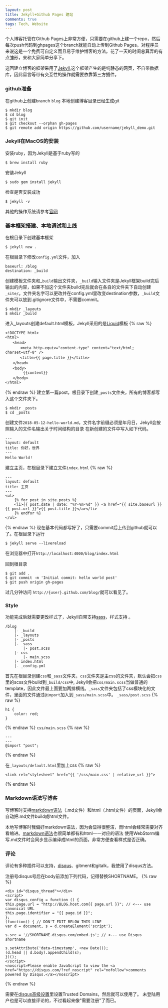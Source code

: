 ```yaml
---
layout: post
title: Jekyll+Github Pages 建站
comments: true
tags: Tech, Website
---
```


个人博客托管在Github Pages上非常方便，只需要在github上建一个repo，然后每次push代码到ghpages这个branch就能自动上传到Github Pages。对程序员来说这是一个免费可自定义而且易于维护博客的方法。花了一天的时间总算弄的有点雏形，来和大家简单分享下。

这回建立博客的框架采用了[Jekyll](https://jekyllrb.com/),这个框架产生的是纯静态的网页，不自带数据库，因此留言等带有交互性的操作就需要依靠第三方插件。

### github准备
在github上创建branch `blog`
本地创建博客目录已经生成git
```
$ mkdir blog
$ cd blog
$ git init
$ git checkout --orphan gh-pages
$ git remote add origin https://github.com/username/jekyll_demo.git
```
### Jekyll在MacOS的安装

安装ruby，因为Jekyll是基于ruby写的

```
$ brew install ruby
```

安装Jekyll

```
$ sudo gem install jekyll
```

检查是否安装成功

```
$ jekyll -v
```

其他的操作系统请参考[官网](https://jekyllrb.com/docs/installation/)
### 基本框架搭建、本地调试和上线
在根目录下创建基本框架
```
$ jekyll new .
```
在根目录下修改`config.yml`文件，加入
```
baseurl: /blog
destination: _build
```
创建模板文件夹和_`build`输出文件夹，`_build`输入文件夹是Jekyll框架build完后输出的内容，如果不加这个文件夹build完后就会在各自的文件夹下自动创建`_site/`。文件夹名字可以更改并在config.yml里改变destination参数，`_build`文件夹可以放到.gitignore文件中，不需要commit。
```
$ mkdir _layouts
$ mkdir _build
```
进入_layouts创建default.html模板，Jekyll采用的是[Liquid](https://shopify.github.io/liquid/basics/introduction/)模板
{% raw %}
```
<!DOCTYPE html>
<html>
　　<head>
　　　　<meta http-equiv="content-type" content="text/html; charset=utf-8" />
　　　　<title>{{ page.title }}</title>
　　</head>
　　<body>
        {{content}}
　　</body>
</html>
```
{% endraw %}
建立第一篇post，根目录下创建`_posts`文件夹，所有的博客都写入这个文件夹下。
```
$ mkdir _posts
$ cd _posts
```
创建文件`2018-05-12-hello-world.md`，文件名字前缀必须是年月日，Jekyll会按照输入的文件名输出关于时间结构的目录
在新创建的文件中写入如下代码。
```
---
layout: default
title: 你好，世界
---
Hello World！
```
建立主页，在根目录下建立文件`index.html`
{% raw %}
```
---
layout: default
title: 主页
---
<ul>
    {% for post in site.posts %}
    <li>{{ post.date | date: "%Y-%m-%d" }} <a href="{{ site.baseurl }}{{ post.url }}">{{ post.title }}</a></li>
    {% endfor %}
</ul>
```
{% endraw %}
现在基本代码都写好了，只需要commit后上传到github就可以了。在根目录下运行
```
$ jekyll serve --livereload
```
在浏览器中打开`http://localhost:4000/blog/index.html`

回到根目录
```
$ git add .
$ git commit -m 'Initial commit: hello world post'
$ git push origin gh-pages
```
过几分钟访问
`http://{user}.github.com/blog/`就可以看见了。

### Style
功能完成后就需要更改样式了，Jekyll自带支持[sass](https://sass-lang.com/)，样式支持
。
````
/blog
    |- _build
    |- _layouts
    |- _posts
    |- _sass
        |- post.scss
    |- css
        |- main.scss
    |- index.html
    |- _config.yml
````
首先在根目录创建`css`和`_sass`文件夹，`css`文件夹是主css的文件夹，默认会把`css`里的scss文件build到`_build/css`中, Jekyll会把`css/main.scss`当做普通的template，因此文件最上面要加两排横线。`_sass`文件夹包括了css模块化的文件，里面的文件通过`@import`加入到`_sass/main.scss`中。
`_sass/post.scss`
{% raw %}
```
h1 {
    color: red;
}
```
{% endraw %}
`css/main.scss`
{% raw %}
```
---
---
@import "post";
```   
{% endraw %}

在`_layouts/default.html`里加上css
{% raw %}
```
<link rel="stylesheet" href="{{ '/css/main.css' | relative_url }}">
```
{% endraw %}

### Markdown语法写博客
写博客时支持[markdown语法](https://guides.github.com/features/mastering-markdown/)（.md文件）和html（.html文件）的页面，Jekyll会自动把.md文件build成html文件。

本地写博客时我偏好markdown语法，因为会显得很整洁，而html会经常需要对齐看缩进。[markdown语法](https://guides.github.com/features/mastering-markdown/)也很简单都有和html一一对应的语法
使用WebStorm编写.md文件时会同步显示编译成html的页面，非常方便查看样式是否正确。

### 评论
评论有多种插件可以支持，[disqus](https://disqus.com/admin/install/platforms/jekyll/)、gitment和gitalk，我使用了disqus方法。

注册号disqus号后在body前添加下列代码，记得替换SHORTNAME。
{% raw %}
```
<div id="disqus_thread"></div>
<script>
var disqus_config = function () {
this.page.url = "http://BLOG.host.com{{ page.url }}"; // <--- use canonical URL
this.page.identifier = "{{ page.id }}";
};
(function() { // DON'T EDIT BELOW THIS LINE
var d = document, s = d.createElement('script');

s.src = '//SHORTNAME.disqus.com/embed.js'; // <--- use Disqus shortname

s.setAttribute('data-timestamp', +new Date());
(d.head || d.body).appendChild(s);
})();
</script>
<noscript>Please enable JavaScript to view the <a href="https://disqus.com/?ref_noscript" rel="nofollow">comments powered by Disqus.</a></noscript>
```
{% endraw %}

需要在[disqus高级设置](https://haojing.disqus.com/admin/settings/advanced/)里设置Trusted Domains，然后就可以使用了。
未登陆用户也是可以直接评论的，不过看起来像"需要注册"了而已。
